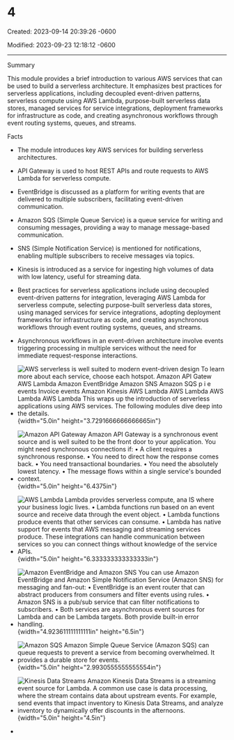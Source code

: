 # 4

Created: 2023-09-14 20:39:26 -0600

Modified: 2023-09-23 12:18:12 -0600

---

Summary

This module provides a brief introduction to various AWS services that can be used to build a serverless architecture. It emphasizes best practices for serverless applications, including decoupled event-driven patterns, serverless compute using AWS Lambda, purpose-built serverless data stores, managed services for service integrations, deployment frameworks for infrastructure as code, and creating asynchronous workflows through event routing systems, queues, and streams.

Facts

- The module introduces key AWS services for building serverless architectures.
- API Gateway is used to host REST APIs and route requests to AWS Lambda for serverless compute.
- EventBridge is discussed as a platform for writing events that are delivered to multiple subscribers, facilitating event-driven communication.
- Amazon SQS (Simple Queue Service) is a queue service for writing and consuming messages, providing a way to manage message-based communication.
- SNS (Simple Notification Service) is mentioned for notifications, enabling multiple subscribers to receive messages via topics.
- Kinesis is introduced as a service for ingesting high volumes of data with low latency, useful for streaming data.
- Best practices for serverless applications include using decoupled event-driven patterns for integration, leveraging AWS Lambda for serverless compute, selecting purpose-built serverless data stores, using managed services for service integrations, adopting deployment frameworks for infrastructure as code, and creating asynchronous workflows through event routing systems, queues, and streams.
- Asynchronous workflows in an event-driven architecture involve events triggering processing in multiple services without the need for immediate request-response interactions.
- ![AWS serverless is well suited to modern event-driven design To learn more about each service, choose each hotspot. Amazon API Gatew AWS Lambda Amazon EventBridge Amazon SNS Amazon SQS p i e events Invoice events Amazon Kinesis AWS Lambda AWS Lambda AWS Lambda AWS Lambda This wraps up the introduction of serverless applications using AWS services. The following modules dive deep into the details. ](../../../media/AWS-Developing-Serverless-Solutions-on-AWS-Module-1-4-image1.png){width="5.0in" height="3.7291666666666665in"}



- ![Amazon API Gateway Amazon API Gateway is a synchronous event source and is well suited to be the front door to your application. You might need synchronous connections if: • A client requires a synchronous response. • You need to direct how the response comes back. • You need transactional boundaries. • You need the absolutely lowest latency. • The message flows within a single service's bounded context. ](../../../media/AWS-Developing-Serverless-Solutions-on-AWS-Module-1-4-image2.png){width="5.0in" height="6.4375in"}



- ![AWS Lambda Lambda provides serverless compute, ana IS where your business logic lives. • Lambda functions run based on an event source and receive data through the event object. • Lambda functions produce events that other services can consume. • Lambda has native support for events that AWS messaging and streaming services produce. These integrations can handle communication between services so you can connect things without knowledge of the service APIs. ](../../../media/AWS-Developing-Serverless-Solutions-on-AWS-Module-1-4-image3.png){width="5.0in" height="6.333333333333333in"}



- ![Amazon EventBridge and Amazon SNS You can use Amazon EventBridge and Amazon Simple Notification Service (Amazon SNS) for messaging and fan-out: • EventBridge is an event router that can abstract producers from consumers and filter events using rules. • Amazon SNS is a pub/sub service that can filter notifications to subscribers. • Both services are asynchronous event sources for Lambda and can be Lambda targets. Both provide built-in error handling. ](../../../media/AWS-Developing-Serverless-Solutions-on-AWS-Module-1-4-image4.png){width="4.923611111111111in" height="6.5in"}



- ![Amazon SQS Amazon Simple Queue Service (Amazon SQS) can queue requests to prevent a service from becoming overwhelmed. It provides a durable store for events. ](../../../media/AWS-Developing-Serverless-Solutions-on-AWS-Module-1-4-image5.png){width="5.0in" height="2.9930555555555554in"}



- ![Kinesis Data Streams Amazon Kinesis Data Streams is a streaming event source for Lambda. A common use case is data processing, where the stream contains data about upstream events. For example, send events that impact inventory to Kinesis Data Streams, and analyze inventory to dynamically offer discounts in the afternoons. ](../../../media/AWS-Developing-Serverless-Solutions-on-AWS-Module-1-4-image6.png){width="5.0in" height="4.5in"}
- 






